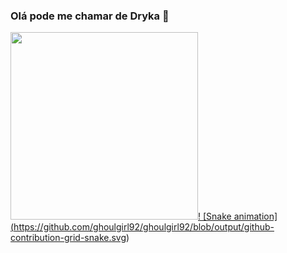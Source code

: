 ### Olá pode me chamar de Dryka 👋
<div>
<div>
<a href="https://picasion.com/"><img src="https://i.picasion.com/pic92/16b30fe098fa1c9791dfa97c97f309ef.gif" width="300" height="300" border="0" 
                                     
! [Snake animation] (https://github.com/ghoulgirl92/ghoulgirl92/blob/output/github-contribution-grid-snake.svg)
